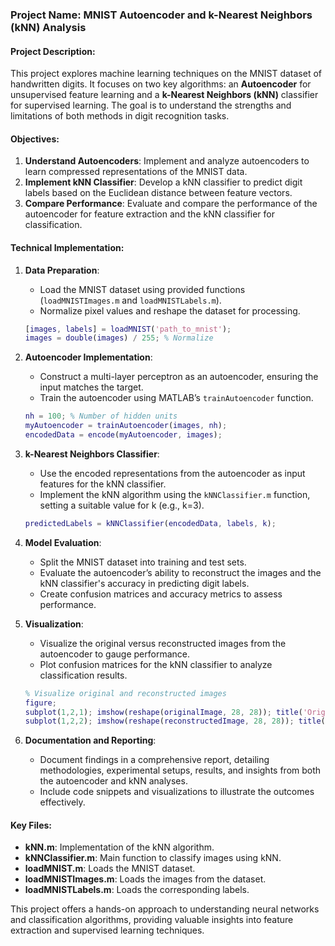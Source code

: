 ### Project Name: **MNIST Autoencoder and k-Nearest Neighbors (kNN) Analysis**

#### Project Description:
This project explores machine learning techniques on the MNIST dataset of handwritten digits. It focuses on two key algorithms: an **Autoencoder** for unsupervised feature learning and a **k-Nearest Neighbors (kNN)** classifier for supervised learning. The goal is to understand the strengths and limitations of both methods in digit recognition tasks.

#### Objectives:
1. **Understand Autoencoders**: Implement and analyze autoencoders to learn compressed representations of the MNIST data.
2. **Implement kNN Classifier**: Develop a kNN classifier to predict digit labels based on the Euclidean distance between feature vectors.
3. **Compare Performance**: Evaluate and compare the performance of the autoencoder for feature extraction and the kNN classifier for classification.

#### Technical Implementation:

1. **Data Preparation**:
   - Load the MNIST dataset using provided functions (`loadMNISTImages.m` and `loadMNISTLabels.m`).
   - Normalize pixel values and reshape the dataset for processing.

   ```matlab
   [images, labels] = loadMNIST('path_to_mnist');
   images = double(images) / 255; % Normalize
   ```

2. **Autoencoder Implementation**:
   - Construct a multi-layer perceptron as an autoencoder, ensuring the input matches the target.
   - Train the autoencoder using MATLAB’s `trainAutoencoder` function.

   ```matlab
   nh = 100; % Number of hidden units
   myAutoencoder = trainAutoencoder(images, nh);
   encodedData = encode(myAutoencoder, images);
   ```

3. **k-Nearest Neighbors Classifier**:
   - Use the encoded representations from the autoencoder as input features for the kNN classifier.
   - Implement the kNN algorithm using the `kNNClassifier.m` function, setting a suitable value for k (e.g., k=3).

   ```matlab
   predictedLabels = kNNClassifier(encodedData, labels, k);
   ```

4. **Model Evaluation**:
   - Split the MNIST dataset into training and test sets.
   - Evaluate the autoencoder’s ability to reconstruct the images and the kNN classifier's accuracy in predicting digit labels.
   - Create confusion matrices and accuracy metrics to assess performance.

5. **Visualization**:
   - Visualize the original versus reconstructed images from the autoencoder to gauge performance.
   - Plot confusion matrices for the kNN classifier to analyze classification results.

   ```matlab
   % Visualize original and reconstructed images
   figure; 
   subplot(1,2,1); imshow(reshape(originalImage, 28, 28)); title('Original');
   subplot(1,2,2); imshow(reshape(reconstructedImage, 28, 28)); title('Reconstructed');
   ```

6. **Documentation and Reporting**:
   - Document findings in a comprehensive report, detailing methodologies, experimental setups, results, and insights from both the autoencoder and kNN analyses.
   - Include code snippets and visualizations to illustrate the outcomes effectively.

#### Key Files:
- **kNN.m**: Implementation of the kNN algorithm.
- **kNNClassifier.m**: Main function to classify images using kNN.
- **loadMNIST.m**: Loads the MNIST dataset.
- **loadMNISTImages.m**: Loads the images from the dataset.
- **loadMNISTLabels.m**: Loads the corresponding labels.

This project offers a hands-on approach to understanding neural networks and classification algorithms, providing valuable insights into feature extraction and supervised learning techniques.
